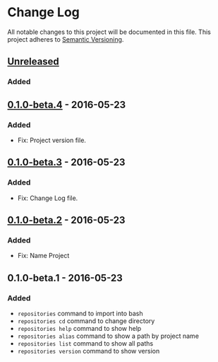 # Change Log
All notable changes to this project will be documented in this file.
This project adheres to [Semantic Versioning](http://semver.org/).

## [Unreleased]
### Added

## [0.1.0-beta.4] - 2016-05-23
### Added

 - Fix: Project version file.

## [0.1.0-beta.3] - 2016-05-23
### Added

 - Fix: Change Log file.

## [0.1.0-beta.2] - 2016-05-23
### Added

 - Fix: Name Project

## 0.1.0-beta.1 - 2016-05-23
### Added

 - `repositories` command to import into bash
 - `repositories cd` command to change directory
 - `repositories help` command to show help
 - `repositories alias` command to show a path by project name 
 - `repositories list` command to show all paths 
 - `repositories version` command to show version 



[Unreleased]: https://github.com/JonDotsoy/Repositories-Command/compare/0.1.0-beta.4...develop
[0.1.0-beta.4]: https://github.com/JonDotsoy/Repositories-Command/compare/0.1.0-beta.3...0.1.0-beta.4
[0.1.0-beta.3]: https://github.com/JonDotsoy/Repositories-Command/compare/0.1.0-beta.2...0.1.0-beta.3
[0.1.0-beta.2]: https://github.com/JonDotsoy/Repositories-Command/compare/0.1.0-beta.1...0.1.0-beta.2

